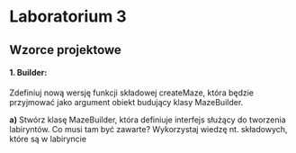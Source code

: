 # Laboratorium 3
## Wzorce projektowe

#### 1. Builder:
Zdefiniuj nową wersję funkcji składowej createMaze, która będzie przyjmować jako argument
obiekt budujący klasy MazeBuilder.

**a)** Stwórz klasę MazeBuilder, która definiuje interfejs służący do tworzenia labiryntów.
Co musi tam być zawarte? Wykorzystaj wiedzę nt. składowych, które są w labiryncie
